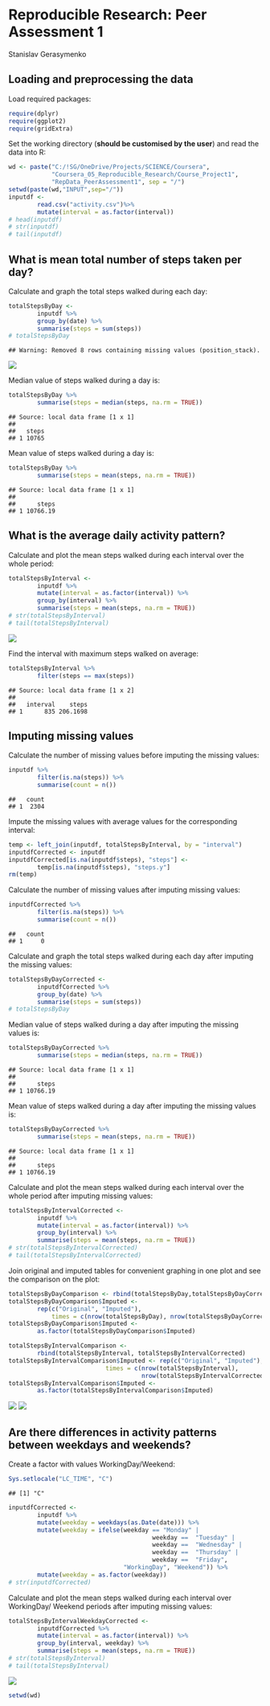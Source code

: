 # Reproducible Research: Peer Assessment 1
Stanislav Gerasymenko  


## Loading and preprocessing the data

Load required packages:

```r
require(dplyr)
require(ggplot2)
require(gridExtra)
```

Set the working directory (**should be customised by the user**) and read the
data into R:

```r
wd <- paste("C:/!SG/OneDrive/Projects/SCIENCE/Coursera",
            "Coursera_05_Reproducible_Research/Course_Project1",
            "RepData_PeerAssessment1", sep = "/")
setwd(paste(wd,"INPUT",sep="/"))
inputdf <- 
        read.csv("activity.csv")%>%
        mutate(interval = as.factor(interval))
# head(inputdf)
# str(inputdf)
# tail(inputdf)
```


## What is mean total number of steps taken per day?

Calculate and graph the total steps walked during each day:

```r
totalStepsByDay <-
        inputdf %>%
        group_by(date) %>%
        summarise(steps = sum(steps))
# totalStepsByDay
```


```
## Warning: Removed 8 rows containing missing values (position_stack).
```

![](PA1_template_files/figure-html/unnamed-chunk-4-1.png) 

Median value of steps walked during a day is:

```r
totalStepsByDay %>%
        summarise(steps = median(steps, na.rm = TRUE))
```

```
## Source: local data frame [1 x 1]
## 
##   steps
## 1 10765
```

Mean value of steps walked during a day is:

```r
totalStepsByDay %>%
        summarise(steps = mean(steps, na.rm = TRUE))
```

```
## Source: local data frame [1 x 1]
## 
##      steps
## 1 10766.19
```


## What is the average daily activity pattern?

Calculate and plot the mean steps walked during each interval over the 
whole period:

```r
totalStepsByInterval <-
        inputdf %>%
        mutate(interval = as.factor(interval)) %>%
        group_by(interval) %>%
        summarise(steps = mean(steps, na.rm = TRUE))
# str(totalStepsByInterval)
# tail(totalStepsByInterval)
```

![](PA1_template_files/figure-html/unnamed-chunk-8-1.png) 

Find the interval with maximum steps walked on average:

```r
totalStepsByInterval %>%
        filter(steps == max(steps))
```

```
## Source: local data frame [1 x 2]
## 
##   interval    steps
## 1      835 206.1698
```

## Imputing missing values

Calculate the number of missing values before imputing the missing values:

```r
inputdf %>%
        filter(is.na(steps)) %>%
        summarise(count = n())
```

```
##   count
## 1  2304
```

Impute the missing values with average values for the corresponding interval:

```r
temp <- left_join(inputdf, totalStepsByInterval, by = "interval")
inputdfCorrected <- inputdf
inputdfCorrected[is.na(inputdf$steps), "steps"] <- 
        temp[is.na(inputdf$steps), "steps.y"]
rm(temp)
```

Calculate the number of missing values after imputing missing values:

```r
inputdfCorrected %>%
        filter(is.na(steps)) %>%
        summarise(count = n())
```

```
##   count
## 1     0
```

Calculate and graph the total steps walked during each day after imputing 
the missing values:

```r
totalStepsByDayCorrected <-
        inputdfCorrected %>%
        group_by(date) %>%
        summarise(steps = sum(steps))
# totalStepsByDay
```

Median value of steps walked during a day after imputing the missing values is:

```r
totalStepsByDayCorrected %>%
        summarise(steps = median(steps, na.rm = TRUE))
```

```
## Source: local data frame [1 x 1]
## 
##      steps
## 1 10766.19
```

Mean value of steps walked during a day after imputing the missing values is:

```r
totalStepsByDayCorrected %>%
        summarise(steps = mean(steps, na.rm = TRUE))
```

```
## Source: local data frame [1 x 1]
## 
##      steps
## 1 10766.19
```

Calculate and plot the mean steps walked during each interval over the 
whole period after imputing missing values:

```r
totalStepsByIntervalCorrected <-
        inputdf %>%
        mutate(interval = as.factor(interval)) %>%
        group_by(interval) %>%
        summarise(steps = mean(steps, na.rm = TRUE))
# str(totalStepsByIntervalCorrected)
# tail(totalStepsByIntervalCorrected)
```

Join original and imputed tables for convenient graphing in one plot and see the comparison on the plot:

```r
totalStepsByDayComparison <- rbind(totalStepsByDay,totalStepsByDayCorrected)
totalStepsByDayComparison$Imputed <- 
        rep(c("Original", "Imputed"), 
            times = c(nrow(totalStepsByDay), nrow(totalStepsByDayCorrected)))
totalStepsByDayComparison$Imputed <- 
        as.factor(totalStepsByDayComparison$Imputed)

totalStepsByIntervalComparison <- 
        rbind(totalStepsByInterval, totalStepsByIntervalCorrected)
totalStepsByIntervalComparison$Imputed <- rep(c("Original", "Imputed"),
                           times = c(nrow(totalStepsByInterval),
                                     nrow(totalStepsByIntervalCorrected)))
totalStepsByIntervalComparison$Imputed <- 
        as.factor(totalStepsByIntervalComparison$Imputed)
```

![](PA1_template_files/figure-html/unnamed-chunk-18-1.png) ![](PA1_template_files/figure-html/unnamed-chunk-18-2.png) 

## Are there differences in activity patterns between weekdays and weekends?

Create a factor with values WorkingDay/Weekend:

```r
Sys.setlocale("LC_TIME", "C")
```

```
## [1] "C"
```

```r
inputdfCorrected <-
        inputdf %>%
        mutate(weekday = weekdays(as.Date(date))) %>%
        mutate(weekday = ifelse(weekday == "Monday" | 
                                        weekday ==  "Tuesday" |
                                        weekday ==  "Wednesday" |
                                        weekday ==  "Thursday" | 
                                        weekday ==  "Friday", 
                                "WorkingDay", "Weekend")) %>%
        mutate(weekday = as.factor(weekday))
# str(inputdfCorrected)
```

Calculate and plot the mean steps walked during each interval 
over WorkingDay/ Weekend periods after imputing missing values:

```r
totalStepsByIntervalWeekdayCorrected <-
        inputdfCorrected %>%
        mutate(interval = as.factor(interval)) %>%
        group_by(interval, weekday) %>%
        summarise(steps = mean(steps, na.rm = TRUE))
# str(totalStepsByInterval)
# tail(totalStepsByInterval)
```

![](PA1_template_files/figure-html/unnamed-chunk-21-1.png) 


```r
setwd(wd)
```
